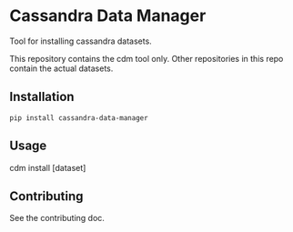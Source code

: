 # Cassandra Data Manager

Tool for installing cassandra datasets.

This repository contains the cdm tool only.  Other repositories in this repo contain the actual datasets.

## Installation

`pip install cassandra-data-manager`

## Usage

cdm install [dataset]


## Contributing

See the contributing doc. 
